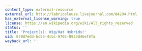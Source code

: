 ```yaml
---
content_type: external-resource
external_url: http://labricoleuse.livejournal.com/84204.html
has_external_license_warning: true
license: https://en.wikipedia.org/wiki/All_rights_reserved
status: ''
title: 'Project(s): Wig/Hat Hybrids!'
uid: 879d7edd-bc55-4cbc-9705-8923d46ef8fa
wayback_url: ''
---
```


